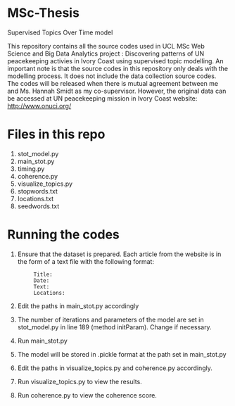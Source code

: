 # MSc-Thesis
Supervised Topics Over Time model

This repository contains all the source codes used in UCL MSc Web Science and Big Data Analytics project : Discovering patterns of UN  peacekeeping activies in Ivory Coast using supervised topic modelling. An important note is that the source codes in this repository only deals with the modelling process. It does not include the data collection source codes. The codes will be released when there is mutual agreement between me and Ms. Hannah Smidt as my co-supervisor. However, the original data can be accessed at UN peacekeeping mission in Ivory Coast website: http://www.onuci.org/

# Files in this repo
1. stot_model.py
2. main_stot.py
3. timing.py
4. coherence.py
5. visualize_topics.py
6. stopwords.txt
7. locations.txt
8. seedwords.txt

# Running the codes
1. Ensure that the dataset is prepared. Each article from the website is in the form of a text file with the following format:
              
            Title:
            Date:
            Text:
            Locations:

2. Edit the paths in main_stot.py accordingly
3. The number of iterations and parameters of the model are set in stot_model.py in line 189 (method initParam). Change if necessary. 
4. Run main_stot.py
5. The model will be stored in .pickle format at the path set in main_stot.py
6. Edit the paths in visualize_topics.py and coherence.py accordingly.
7. Run visualize_topics.py to view the results.
8. Run coherence.py to view the coherence score.
